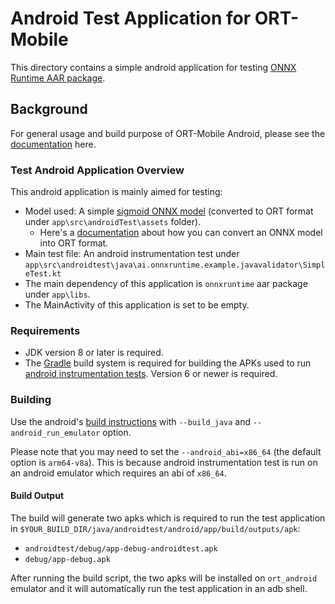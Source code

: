 # Android Test Application for ORT-Mobile

This directory contains a simple android application for testing [ONNX Runtime AAR package](https://www.onnxruntime.ai/docs/how-to/build.html#build-android-archive-aar).

## Background

For general usage and build purpose of ORT-Mobile Android, please see the [documentation](https://www.onnxruntime.ai/docs/how-to/build.html#android) here.

### Test Android Application Overview

This android application is mainly aimed for testing:

- Model used: A simple [sigmoid ONNX model](https://github.com/onnx/onnx/blob/f9b0cc99344869c246b8f4011b8586a39841284c/onnx/backend/test/data/node/test_sigmoid/model.onnx) (converted to ORT format under `app\src\androidTest\assets` folder).
    - Here's a [documentation](https://github.com/microsoft/onnxruntime/blob/main/docs/ONNX_Runtime_for_Mobile_Platforms.md#1-create-ort-format-model-and-configuration-file-with-required-operators) about how you can convert an ONNX model into ORT format.
- Main test file: An android instrumentation test under `app\src\androidtest\java\ai.onnxruntime.example.javavalidator\SimpleTest.kt`
- The main dependency of this application is `onnxruntime` aar package under `app\libs`.
- The MainActivity of this application is set to be empty.

### Requirements

- JDK version 8 or later is required.
- The [Gradle](https://gradle.org/) build system is required for building the APKs used to run [android instrumentation tests](https://source.android.com/compatibility/tests/development/instrumentation). Version 6 or newer is required.

### Building

Use the android's [build instructions](https://www.onnxruntime.ai/docs/how-to/build.html#android-build-instructions) with `--build_java` and `--android_run_emulator` option.

Please note that you may need to set the `--android_abi=x86_64` (the default option is `arm64-v8a`). This is because android instrumentation test is run on an android emulator which requires an abi of `x86_64`.

#### Build Output

The build will generate two apks which is required to run the test application in `$YOUR_BUILD_DIR/java/androidtest/android/app/build/outputs/apk`:

* `androidtest/debug/app-debug-androidtest.apk`
* `debug/app-debug.apk`

After running the build script, the two apks will be installed on `ort_android` emulator and it will automatically run the test application in an adb shell.
